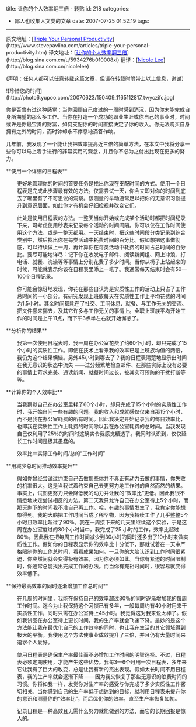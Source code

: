 title: 让你的个人效率翻三倍 - 转贴
id: 218
categories:
  - 鄙人也收集人文类的文章
date: 2007-07-25 01:52:19
tags:
---

<div id="msgcns!9697D6160EFEBC17!1126" class="bvMsg"><p>原文地址：[<u><font color="#0000ff">Triple Your Personal Productivity</font></u>](http://www.stevepavlina.com/articles/triple-your-personal-productivity.htm)
译文地址：[<u><font color="#0000ff">让你的个人效率翻三倍</font></u>](http://blog.sina.com.cn/u/5934276b010008xi)
翻译：[<u><font color="#0000ff">Nicole Lee</font></u>](http://blog.sina.com.cn/nicolelee)
<p>(声明：任何人都可以任意转载这篇文章，但请在转载时附带上以上信息，谢谢）
<p>![珍惜您的时间](http://photo6.yupoo.com/20070623/150409_1165112817_twyczifc.jpg)
<p>你是否曾有过这种感觉：当你回顾自己度过的一周时感到消沉，因为你未能完成自身所期望的那么多工作。当你在打造一个成功的职业生涯或你自己的事业时，时间或许是你最宝贵的财富，如何支配你的时间直接决定了你的收入。你无法购买自身拥有之外的时间，而时钟却永不停息地滴答作响。
<p>几年前，我发现了一个能让我把效率提高近三倍的简单方法，在本文中我将分享一些你可以马上着手进行的非常实用的观念，并且你不必为之付出比现在更多的努力。
<p>**使用一个详细的日程表**
<p style="margin-left:30px;">更好地管理你的时间的首要任务是找出你现在支配时间的方式。使用一个日程表是完成此步骤最有效的方法。仅需尝试一天，你会立即对你的时间到底去了哪里有了不可思议的洞察。该测量的举动通常足以把你的无意识习惯提升到意识层面，如此你才有机会仔细检视并改变它们。
<p style="margin-left:30px;">此处是使用日程表的方法。一整天当你开始或完成某个活动时都把时间纪录下来，可考虑使用秒表来记录每个活动的时间间隔。你可以仅在工作时间使用这个方法，或是一整天都用。一天结束时，把这些时间段分类记录到综合类别中，然后找出你在每类活动中耗费时间的百分比。假如想把这事做彻底，可以持续做上一周，再计算你在每类活动中耗费的时间占总时间的百分比。要尽可能地详尽：记下你在收发电子邮件、阅读新闻组、网上冲浪、打电话、就餐、洗澡等等事情上分别花费了多少时间。当你从椅子上站起来的时候，可能就表示你该在日程表里添上一笔了。我通常每天结束时会有50—100个日程记录。
<p style="margin-left:30px;">你可能会惊讶地发现，你花在那些自认为是实质性工作的活动上只占了工作总时间的一小部分。有研究发现上班族每天在实质性工作上平均花费的时间为1.5小时。其余时间都耗在了社交、工间休息、就餐、与工作无关的交流、把文件挪来挪去，及其它许多与工作无关的事情上。全职上班族平均开始工作的时间是上午11点，而下午3点半左右就开始懈怠了。
<p>**分析你的结果**
<p style="margin-left:30px;">我第一次使用日程表时，我一周在办公室花费了约60个小时，却只完成了15个小时的实质性工作。即使在技术上看来我的效率已是上班族均值的两倍，我仍为这个结果懊恼。另外45小时到哪去了？我的日程表清楚地显示出时间在我无意识的状态中流失 ——过分频繁地检查邮件、在那些实际上没有必要的事情上苛求完美、通读新闻、就餐时间过长、被其实可预防的干扰打断等等。
<p>**计算你的个人效率比**
<p style="margin-left:30px;">当我察觉自己在办公室里耗了60个小时，却只完成了15个小时的实质性工作时，我开始自问一些有趣的问题。我的收入和成就感仅仅来自那15个小时，而不是我在办公室耗费的所有时间。因此我决定开始记录我的每日效率比，也即我在实质性工作上耗费的时间除以我在办公室耗费的总时间。当我发现自己仅利用了25％的时间时这确实令我感觉糟透了。我同时认识到，仅仅延长工作时间是极其愚蠢的。
<p style="margin-left:30px;">效率比＝实际工作时间/总的“工作时间”
<p>**用减少总时间推动效率提升**
<p style="margin-left:30px;">假如你曾经尝试过约束自己去做那些你并不真正有动力去做的事情，你失败的机率很大。这是当我试着约束自己去更努力地工作时的自然而然的结果。事实上，试图更努力只会降低我的动力并让我的“效率比”更低。因此我很不情愿地决定尝试相反的方法。第二天我只允许自己在办公室待上5个小时，而那天剩下的时间我不准自己再工作。哈，有趣的事情发生了，我肯定你能想象得到。我的大脑把工作时间当成了稀罕物，因为我持续工作了几乎整整5个小时且效率比超过了90％。我在一周接下来的几天里继续这个实验，于是这周在办公室度过的30个小时当中，我完成了25 小时的工作，效率比超过80％。因此我在把每周工作时间减少到30小时的同时还多出了10小时来做实质性工作。假如你的日程表显示你的效率比十分低下，那就试着在一天中严格限制你的工作总时间，看看成果如何。一旦你的大脑认识到工作时间很紧迫，你突然间就会变得极有效率，因为你必须如此。当你有紧迫的时间限制时，你通常总能找出完成工作的办法。而当你有充裕时间时，很容易就变得效率低下。
<p>**保持最高效率的同时逐渐增加工作总时间**
<p style="margin-left:30px;">在几周的时间里，我能在保持自己的效率超过80％的同时逐渐增加我的每周工作时间。迄今为止我保持这个习惯已有多年，一般每周约有40小时用来干实质性工作，同时只需在办公室待上45小时。我觉得这对我来说太棒了。假如我试图在办公室待上更长时间，我的生产率就会飞速下降。最妙的是这个方法能让我在最优化自己的工作效率的同时，也让我在生活的其它领域得到极大的平衡。我使用这个方法使事业成效提升了三倍，并且仍有大量时间来追求个人爱好。
<p style="margin-left:30px;">使用日程表是确保生产率最佳而不必增加工作时间的明智选择。不过，日程表必须定期使用，才能产生这些优势。我每3—6个月用一次日程表，多年来它让我有了巨大的改变，总是让我有新的杰出表现。假如太长时间不用日程表，我的生产率就会逐渐下降 ——因为我又恢复了那些无意识的浪费时间的习惯。你将如我一样，发觉你对生产率的感受与你完成了多少实质性工作密切相关。当你感到自己的生产率低于想达到的目标，就利用日程表来提升你的意识和测量你的“效率比”，而后优化你的效率，直至生产率恢复如初。
<p style="margin-left:30px;">记录日程是一种高效且无需什么努力就能做到的方法，而它的长期回报是惊人的。
<div> </div></div>